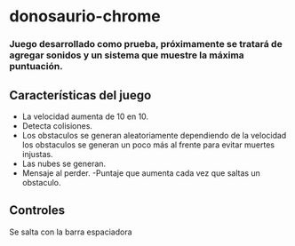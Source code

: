 # donosaurio-chrome

### Juego desarrollado como prueba, próximamente se tratará de agregar sonidos y un sistema que muestre la máxima puntuación.

## Características del juego
- La velocidad aumenta de 10 en 10.
- Detecta colisiones.
- Los obstaculos se generan aleatoriamente dependiendo de la velocidad los obstaculos se generan un poco más al frente para evitar muertes injustas.
- Las nubes se generan.
- Mensaje al perder.
-Puntaje que aumenta cada vez que saltas un obstaculo.

## Controles

Se salta con la barra espaciadora
